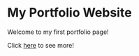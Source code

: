 # My Portfolio Website

Welcome to my first portfolio page!

Click [here](https://feliciahmq.vercel.app) to see more!
